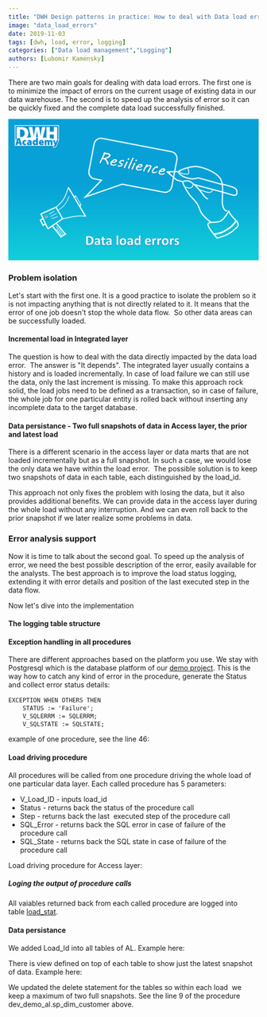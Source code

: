 ```yaml
---
title: "DWH Design patterns in practice: How to deal with Data load errors"
image: "data_load_errors"
date: 2019-11-03
tags: [dwh, load, error, logging]
categories: ["Data load management","Logging"]
authors: [Lubomir Kamensky]
---
```


There are two main goals for dealing with data load errors. The first one is to minimize the impact of errors on the current usage of existing data in our data warehouse. The second is to speed up the analysis of error so it can be quickly fixed and the complete data load successfully finished. 

<img src="data_load_errors.png" width="800px" alt="Data load errors"/>

### Problem isolation
Let's start with the first one. It is a good practice to isolate the problem so it is not impacting anything that is not directly related to it. It means that the error of one job doesn't stop the whole data flow.  So other data areas can be successfully loaded. 

#### Incremental load in Integrated layer
The question is how to deal with the data directly impacted by the data load error.  The answer is "It depends". The integrated layer usually contains a history and is loaded incrementally. In case of load failure we can still use the data, only the last increment is missing. To make this approach rock solid, the load jobs need to be defined as a transaction, so in case of failure, the whole job for one particular entity is rolled back without inserting any incomplete data to the target database.

#### Data persistance - Two full snapshots of data in Access layer, the prior and latest load
There is a different scenario in the access layer or data marts that are not loaded incrementally but as a full snapshot. In such a case, we would lose the only data we have within the load error.  The possible solution is to keep two snapshots of data in each table, each distinguished by the load_id. 

This approach not only fixes the problem with losing the data, but it also provides additional benefits. We can provide data in the access layer during the whole load without any interruption. And we can even roll back to the prior snapshot if we later realize some problems in data. 

### Error analysis support
Now it is time to talk about the second goal. To speed up the analysis of error, we need the best possible description of the error, easily available for the analysts. The best approach is to improve the load status logging, extending it with error details and position of the last executed step in the data flow.

Now let's dive into the implementation

#### The logging table structure
<script src="https://gist.github.com/lubomirkamensky/31571bab82bd12b7c95fdb8f4da0236e.js"></script>

#### Exception handling in all procedures
There are different approaches based on the platform you use. We stay with Postgresql which is the database platform of our [demo project](https://github.com/dwhacademy/demoproject/tree/issue-12-implement_load_error_resistance). This is the way how to catch any kind of error in the procedure, generate the Status and collect error status details: 

```
EXCEPTION WHEN OTHERS THEN
    STATUS := 'Failure';
    V_SQLERRM := SQLERRM;
    V_SQLSTATE := SQLSTATE;
```
example of one procedure, see the line 46:
<script src="https://gist.github.com/lubomirkamensky/6150ba77c31ba3855353830f3ada7fb6.js"></script>

#### Load driving procedure
All procedures will be called from one procedure driving the whole load of one particular data layer. Each called procedure has 5 parameters:

- V_Load_ID - inputs load_id
- Status - returns back the status of the procedure call
- Step - returns back the last  executed step of the procedure call
- SQL_Error - returns back the SQL error in case of failure of the procedure call 
- SQL_State - returns back the SQL state in case of failure of the procedure call

Load driving procedure for Access layer:
<script src="https://gist.github.com/lubomirkamensky/a4cde929abb5642bac2a36e35a7a9e16.js"></script>

##### Loging the output of procedure calls
All vaiables returned back from each called procedure are logged into table [load_stat](https://github.com/dwhacademy/demoproject/blob/issue-12-implement_load_error_resistance/sql/1_layers/4_meta/tables/load_stat.tbl).

#### Data persistance
We added Load_Id into all tables of AL. Example here:
<script src="https://gist.github.com/lubomirkamensky/e944813aeee577d6de129daceeee094c.js"></script>

There is view defined on top of each table to show just the latest snapshot of data. Example here:
<script src="https://gist.github.com/lubomirkamensky/880eaf2697f77a40afbc0c6e7cc00f75.js"></script>

We updated the delete statement for the tables so within each load  we keep a maximum of two full snapshots.
See the line 9 of the procedure dev_demo_al.sp_dim_customer above.
